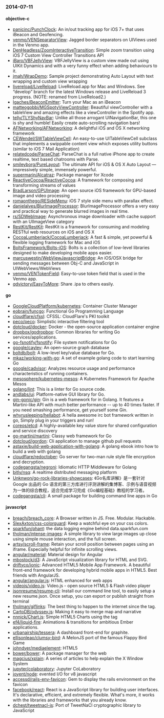 ### 2014-07-11

#### objective-c
* [panicinc/PunchClock](https://github.com/panicinc/PunchClock): An in/out tracking app for iOS 7+ that uses iBeacon and Geofencing.
* [venmo/VENSeparatorView](https://github.com/venmo/VENSeparatorView): Jagged border separators on UIViews used in the Venmo app.
* [DenHeadless/ZoomInteractiveTransition](https://github.com/DenHeadless/ZoomInteractiveTransition): Simple zoom transition using iOS 7 Custom View Controller Transitions API
* [iBaro/VBFJellyView](https://github.com/iBaro/VBFJellyView): VBFJellyView is a custom view made out using UIKit Dynamics and with a very funny effect when adding behaviours to it.
* [jmah/WrapDemo](https://github.com/jmah/WrapDemo): Sample project demonstrating Auto Layout with text wrapping and custom view wrapping
* [livereload/LiveReload](https://github.com/livereload/LiveReload): LiveReload.app for Mac and Windows. See “develop” branch for the latest Windows release and LiveReload 3 progress. (NOTE: renamed from LiveReload2.)
* [lgaches/BeaconEmitter](https://github.com/lgaches/BeaconEmitter): Turn your Mac as an iBeacon
* [matteogobbi/MGSpotyViewController](https://github.com/matteogobbi/MGSpotyViewController): Beautiful viewController with a tableView and amazing effects like a viewController in the Spotify app.
* [telly/TLYShyNavBar](https://github.com/telly/TLYShyNavBar): Unlike all those arrogant UINavigationBar, this one is shy and humble! Easily create auto-scrolling navigation bars!
* [AFNetworking/AFNetworking](https://github.com/AFNetworking/AFNetworking): A delightful iOS and OS X networking framework
* [CEWendel/SWTableViewCell](https://github.com/CEWendel/SWTableViewCell): An easy-to-use UITableViewCell subclass that implements a swippable content view which exposes utility buttons (similar to iOS 7 Mail Application)
* [relatedcode/ParseChat](https://github.com/relatedcode/ParseChat): ParseChat is a full native iPhone app to create realtime, text based chatrooms with Parse.
* [smileyborg/PureLayout](https://github.com/smileyborg/PureLayout): The ultimate API for iOS & OS X Auto Layout — impressively simple, immensely powerful.
* [supermarin/Alcatraz](https://github.com/supermarin/Alcatraz): Package manager for Xcode
* [ReactiveCocoa/ReactiveCocoa](https://github.com/ReactiveCocoa/ReactiveCocoa): A framework for composing and transforming streams of values
* [BradLarson/GPUImage](https://github.com/BradLarson/GPUImage): An open source iOS framework for GPU-based image and video processing
* [romaonthego/RESideMenu](https://github.com/romaonthego/RESideMenu): iOS 7 style side menu with parallax effect.
* [danielalves/BlurImageProcessor](https://github.com/danielalves/BlurImageProcessor): BlurImageProcessor offers a very easy and practical way to generate blurred images in real time.
* [rs/SDWebImage](https://github.com/rs/SDWebImage): Asynchronous image downloader with cache support with an UIImageView category
* [RestKit/RestKit](https://github.com/RestKit/RestKit): RestKit is a framework for consuming and modeling RESTful web resources on iOS and OS X
* [CocoaLumberjack/CocoaLumberjack](https://github.com/CocoaLumberjack/CocoaLumberjack): A fast & simple, yet powerful & flexible logging framework for Mac and iOS
* [BoltsFramework/Bolts-iOS](https://github.com/BoltsFramework/Bolts-iOS): Bolts is a collection of low-level libraries designed to make developing mobile apps easier.
* [marcuswestin/WebViewJavascriptBridge](https://github.com/marcuswestin/WebViewJavascriptBridge): An iOS/OSX bridge for sending messages between Obj-C and JavaScript in UIWebViews/WebViews
* [venmo/VENTokenField](https://github.com/venmo/VENTokenField): Easy-to-use token field that is used in the Venmo app.
* [qdvictory/EasyToMore](https://github.com/qdvictory/EasyToMore): Share .ipa to others easily.

#### go
* [GoogleCloudPlatform/kubernetes](https://github.com/GoogleCloudPlatform/kubernetes): Container Cluster Manager
* [eobrain/funcgo](https://github.com/eobrain/funcgo): Functional Go Programming Language
* [cloudflare/cfssl](https://github.com/cloudflare/cfssl): CFSSL: CloudFlare's PKI toolkit
* [peco/peco](https://github.com/peco/peco): Simplistic interactive filtering tool
* [dotcloud/docker](https://github.com/dotcloud/docker): Docker - the open-source application container engine
* [dropbox/godropbox](https://github.com/dropbox/godropbox): Common libraries for writing Go services/applications.
* [go-fsnotify/fsnotify](https://github.com/go-fsnotify/fsnotify): File system notifications for Go
* [google/cayley](https://github.com/google/cayley): An open-source graph database
* [boltdb/bolt](https://github.com/boltdb/bolt): A low-level key/value database for Go.
* [mkaz/working-with-go](https://github.com/mkaz/working-with-go): A set of example golang code to start learning Go
* [google/cadvisor](https://github.com/google/cadvisor): Analyzes resource usage and performance characteristics of running containers.
* [mesosphere/kubernetes-mesos](https://github.com/mesosphere/kubernetes-mesos): A Kubernetes Framework for Apache Mesos
* [golang/lint](https://github.com/golang/lint): This is a linter for Go source code.
* [andlabs/ui](https://github.com/andlabs/ui): Platform-native GUI library for Go.
* [gin-gonic/gin](https://github.com/gin-gonic/gin): Gin is a web framework for in Golang. It features a Martini-like API with much better performance -- up to 40 times faster. If you need smashing performance, get yourself some Gin.
* [whyrusleeping/hellabot](https://github.com/whyrusleeping/hellabot): A hella awesome irc bot framework written in go, Simply plug in your triggers and run!
* [coreos/etcd](https://github.com/coreos/etcd): A highly-available key value store for shared configuration and service discovery
* [go-martini/martini](https://github.com/go-martini/martini): Classy web framework for Go
* [dotcloud/gordon](https://github.com/dotcloud/gordon): Cli application to manage github pull requests 
* [astaxie/build-web-application-with-golang](https://github.com/astaxie/build-web-application-with-golang): A golang ebook intro how to build a web with golang
* [cloudflare/redoctober](https://github.com/cloudflare/redoctober): Go server for two-man rule style file encryption and decryption.
* [codegangsta/negroni](https://github.com/codegangsta/negroni): Idiomatic HTTP Middleware for Golang
* [bitly/nsq](https://github.com/bitly/nsq): A realtime distributed messaging platform
* [Unknwon/go-rock-libraries-showcases](https://github.com/Unknwon/go-rock-libraries-showcases): 《Go名库讲解》是一套针对 Google 出品的 Go 语言的第三方库进行评测讲解的集博客、示例与语音视频为一体的综合教程，适合完成学习完成《Go编程基础》教程的学习者。
* [codegangsta/cli](https://github.com/codegangsta/cli): A small package for building command line apps in Go

#### javascript
* [breach/breach_core](https://github.com/breach/breach_core): A Browser written in JS. Free. Modular. Hackable.
* [SlexAxton/css-colorguard](https://github.com/SlexAxton/css-colorguard): Keep a watchful eye on your css colors.
* [sparkfun/phant](https://github.com/sparkfun/phant): the data logging engine behind data.sparkfun.com
* [tholman/intense-images](https://github.com/tholman/intense-images): A simple library to view large images up close using simple mouse interaction, and the full screen.
* [artsy/scroll-frame](https://github.com/artsy/scroll-frame): Retain your scroll position between pages using an iframe. Especially helpful for infinite scrolling views.
* [angular/material](https://github.com/angular/material): Material design for Angular
* [mbostock/d3](https://github.com/mbostock/d3): A JavaScript visualization library for HTML and SVG.
* [driftyco/ionic](https://github.com/driftyco/ionic): Advanced HTML5 Mobile App Framework. A beautiful front-end framework for developing hybrid mobile apps in HTML5. Best friends with AngularJS.
* [angular/angular.js](https://github.com/angular/angular.js): HTML enhanced for web apps
* [videojs/video.js](https://github.com/videojs/video.js): Video.js - open source HTML5 & Flash video player
* [jsonresume/resume-cli](https://github.com/jsonresume/resume-cli): Install our command line tool, to easily setup a new resume.json. Once setup, you can export or publish straight from terminal
* [tholman/giflinks](https://github.com/tholman/giflinks): The best thing to happen to the internet since the <a> tag.
* [CartoDB/odyssey.js](https://github.com/CartoDB/odyssey.js): Making it easy to merge map and narrative
* [nnnick/Chart.js](https://github.com/nnnick/Chart.js): Simple HTML5 Charts using the <canvas> tag
* [ef4/liquid-fire](https://github.com/ef4/liquid-fire): Animations & transitions for ambitious Ember applications.
* [urbanairship/tessera](https://github.com/urbanairship/tessera): A dashboard front-end for graphite.  
* [ellisonleao/clumsy-bird](https://github.com/ellisonleao/clumsy-bird): A MelonJS port of the famous Flappy Bird Game
* [johndyer/mediaelement](https://github.com/johndyer/mediaelement): HTML5 <audio> or <video> player with Flash and Silverlight shims that mimics the HTML5 MediaElement API, enabling a consistent UI in all browsers.
* [bower/bower](https://github.com/bower/bower): A package manager for the web
* [magcius/xplain](https://github.com/magcius/xplain): A series of articles to help explain the X Window System
* [jupyter/colaboratory](https://github.com/jupyter/colaboratory): Jupyter CoLaboratory
* [joyent/node](https://github.com/joyent/node): evented I/O for v8 javascript
* [accessd/rails-env-favicon](https://github.com/accessd/rails-env-favicon): Gem to display the rails environment on the favicon
* [facebook/react](https://github.com/facebook/react): React is a JavaScript library for building user interfaces. It's declarative, efficient, and extremely flexible. What's more, it works with the libraries and frameworks that you already know.
* [dchest/tweetnacl-js](https://github.com/dchest/tweetnacl-js): Port of TweetNaCl cryptographic library to JavaScript
